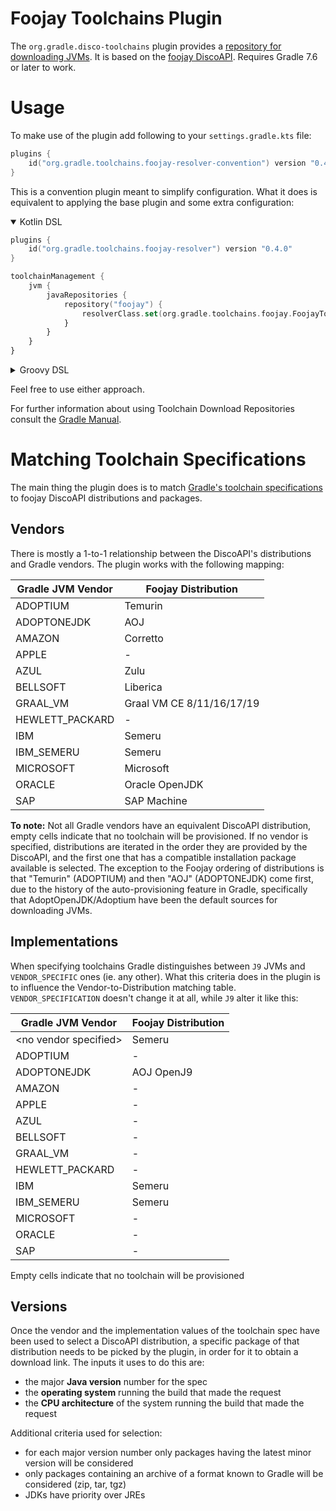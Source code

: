 # Foojay Toolchains Plugin

The `org.gradle.disco-toolchains` plugin provides a [repository for downloading JVMs](https://docs.gradle.org/current/userguide/toolchains.html#sub:download_repositories).
It is based on the [foojay DiscoAPI](https://github.com/foojayio/discoapi).
Requires Gradle 7.6 or later to work.

# Usage

To make use of the plugin add following to your `settings.gradle.kts` file:

```kotlin
plugins {
    id("org.gradle.toolchains.foojay-resolver-convention") version "0.4.0"
}
```

This is a convention plugin meant to simplify configuration.
What it does is equivalent to applying the base plugin and some extra configuration:

<details open>

<summary>Kotlin DSL</summary>

```kotlin
plugins {
    id("org.gradle.toolchains.foojay-resolver") version "0.4.0"
}

toolchainManagement {
    jvm {
        javaRepositories {
            repository("foojay") {
                resolverClass.set(org.gradle.toolchains.foojay.FoojayToolchainResolver::class.java)
            }
        }
    }
}
```

</details>

<details>

<summary>Groovy DSL</summary>

```groovy
plugins {
    id("org.gradle.toolchains.foojay-resolver") version "0.4.0"
}

toolchainManagement {
    jvm {
        javaRepositories {
            repository("foojay") {
                resolverClass = org.gradle.toolchains.foojay.FoojayToolchainResolver
            }
        }
    }
}
```

</details>

Feel free to use either approach.

For further information about using Toolchain Download Repositories consult the [Gradle Manual](https://docs.gradle.org/current/userguide/toolchains.html#sub:download_repositories).

# Matching Toolchain Specifications

The main thing the plugin does is to match [Gradle's toolchain specifications](https://docs.gradle.org/current/javadoc/org/gradle/jvm/toolchain/JavaToolchainSpec.html) to foojay DiscoAPI distributions and packages. 

## Vendors

There is mostly a 1-to-1 relationship between the DiscoAPI's distributions and Gradle vendors.
The plugin works with the following mapping:

| Gradle JVM Vendor       | Foojay Distribution       |
|-------------------------|---------------------------|
| ADOPTIUM                | Temurin                   |
| ADOPTONEJDK             | AOJ                       |
| AMAZON                  | Corretto                  |
| APPLE                   | -                         |
| AZUL                    | Zulu                      |
| BELLSOFT                | Liberica                  |
| GRAAL_VM                | Graal VM CE 8/11/16/17/19 |
| HEWLETT_PACKARD         | -                         |
| IBM                     | Semeru                    |
| IBM_SEMERU              | Semeru                    |
| MICROSOFT               | Microsoft                 |
| ORACLE                  | Oracle OpenJDK            |
| SAP                     | SAP Machine               |

**To note:**
Not all Gradle vendors have an equivalent DiscoAPI distribution, empty cells indicate that no toolchain will be provisioned.
If no vendor is specified, distributions are iterated in the order they are provided by the DiscoAPI, and the first one that has a compatible installation package available is selected.
The exception to the Foojay ordering of distributions is that "Temurin" (ADOPTIUM) and then "AOJ" (ADOPTONEJDK) come first, due to the history of the auto-provisioning feature in Gradle, specifically that AdoptOpenJDK/Adoptium have been the default sources for downloading JVMs.

## Implementations

When specifying toolchains Gradle distinguishes between `J9` JVMs and `VENDOR_SPECIFIC` ones (ie. any other).
What this criteria does in the plugin is to influence the Vendor-to-Distribution matching table.
`VENDOR_SPECIFICATION` doesn't change it at all, while `J9` alter it like this:

| Gradle JVM Vendor       | Foojay Distribution |
|-------------------------|---------------------|
| \<no vendor specified\> | Semeru              |
| ADOPTIUM                | -                   |
| ADOPTONEJDK             | AOJ OpenJ9          |
| AMAZON                  | -                   |
| APPLE                   | -                   |
| AZUL                    | -                   |
| BELLSOFT                | -                   |
| GRAAL_VM                | -                   |
| HEWLETT_PACKARD         | -                   |
| IBM                     | Semeru              |
| IBM_SEMERU              | Semeru              |
| MICROSOFT               | -                   |
| ORACLE                  | -                   |
| SAP                     | -                   |

Empty cells indicate that no toolchain will be provisioned

## Versions

Once the vendor and the implementation values of the toolchain spec have been used to select a DiscoAPI distribution, a specific package of that distribution needs to be picked by the plugin, in order for it to obtain a download link. 
The inputs it uses to do this are:
* the major **Java version** number for the spec
* the **operating system** running the build that made the request
* the **CPU architecture** of the system running the build that made the request

Additional criteria used for selection:
* for each major version number only packages having the latest minor version will be considered 
* only packages containing an archive of a format known to Gradle will be considered (zip, tar, tgz)
* JDKs have priority over JREs
